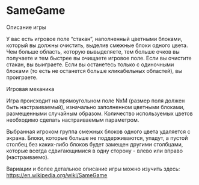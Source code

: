 # SameGame

Описание игры

У вас есть игровое поле “стакан”, наполненный цветными блоками, который вы должны очистить, выделив смежные блоки одного цвета.
Чем больше область, которую вывыделяете, тем больше очков вы получаете и тем быстрее вы очищаете игровое поле.
Если вы очистите стакан, вы выиграете. Если вы останетесь только с одиночными блоками (то есть не останется больше кликабельных областей), вы проиграете.

Игровая механика

Игра происходит на прямоугольном поле NxM (размер поля должен быть настраиваемый), изначально заполненном цветными блоками, размещенными случайным образом.
Количество используемых цветов необходимо сделать настраиваемым параметром.

Выбранная игроком группа смежных блоков одного цвета удаляется с экрана.
Блоки, которые больше не поддерживаются, упадут, а пустой столбец без каких-либо блоков будет замещен другими столбцами,
которые всегда сдвигающимися в одну сторону - влево или вправо (настраиваемо).

Вариации и более детальное описание игры можно изучить здесь:
https://en.wikipedia.org/wiki/SameGame
